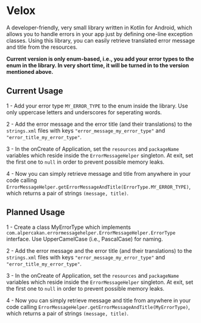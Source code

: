 # Velox
A developer-friendly, very small library written in Kotlin for Android, which allows you to handle errors in your app just by defining one-line exception classes. Using this library, you can easily retrieve translated error message and title from the resources.

**Current version is only enum-based, i.e., you add your error types to the enum in the library. In very short time, it will be turned in to the version mentioned above.**

## Current Usage

1 - Add your error type `MY_ERROR_TYPE` to the enum inside the library. Use only uppercase letters and underscores for seperating words.

2 - Add the error message and the error title (and their translations) to the `strings.xml` files with keys `"error_message_my_error_type"` and `"error_title_my_error_type"`.

3 - In the onCreate of Application, set the `resources` and `packageName` variables which reside inside the `ErrorMessageHelper` singleton. At exit, set the first one to `null` in order to prevent possible memory leaks.

4 - Now you can simply retrieve message and title from anywhere in your code calling `ErrorMessageHelper.getErrorMessageAndTitle(ErrorType.MY_ERROR_TYPE)`, which returns a pair of strings `(message, title)`.

## Planned Usage

1 - Create a class MyErrorType which implements `com.alpercakan.errormessagehelper.ErrorMessageHelper.ErrorType` interface. Use UpperCamelCase (i.e., PascalCase) for naming.

2 - Add the error message and the error title (and their translations) to the `strings.xml` files with keys `"error_message_my_error_type"` and `"error_title_my_error_type"`.

3 - In the onCreate of Application, set the `resources` and `packageName` variables which reside inside the `ErrorMessageHelper` singleton. At exit, set the first one to `null` in order to prevent possible memory leaks.

4 - Now you can simply retrieve message and title from anywhere in your code calling `ErrorMessageHelper.getErrorMessageAndTitle(MyErrorType)`, which returns a pair of strings `(message, title)`.
